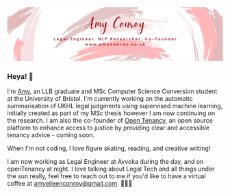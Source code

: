 <img src="https://github.com/amyconroy/amyconroy/blob/master/new_header.png">

### Heya! 👋

I'm [Amy](https://www.amyconroy.co.uk), an LLB graduate and MSc Computer Science Conversion student at the University of Bristol. I'm currently working on the automatic summarisation of UKHL legal judgments using supervised machine learning, initially created as part of my MSc thesis however I am now continuing on the research. I am also the co-founder of [Open Tenancy](https://github.com/open-tenancy), an open source platform to enhance access to justice by providing clear and accessible tenancy advice - coming soon. 

When I'm not coding, I love figure skating, reading, and creative writing! 

I am now working as Legal Engineer at Avvoka during the day, and on openTenancy at night. I love talking about Legal Tech and all things under the sun really, feel free to reach out to me if you'd like to have a virtual coffee at amyeileenconroy@gmail.com. 👯😄✨

<!--
**amyconroy/amyconroy** is a ✨ _special_ ✨ repository because its `README.md` (this file) appears on your GitHub profile.

Here are some ideas to get you started:

- 🔭 I’m currently working on ...
- 🌱 I’m currently learning ...
- 👯 I’m looking to collaborate on ...
- 🤔 I’m looking for help with ...
- 💬 Ask me about ...
- 📫 How to reach me: ...
- 😄 Pronouns: ...
- ⚡ Fun fact: ...
-->
